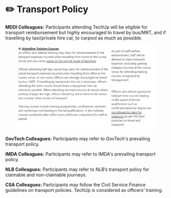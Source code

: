 # ✏️ Transport Policy

**MDDI Colleagues:** Participants attending TechUp will be eligible for transport reimbursement but highly encouraged to travel by bus/MRT, and if travelling by taxi/private hire car, to carpool as much as possible.&#x20;

<figure><img src="../.gitbook/assets/image (17).png" alt=""><figcaption></figcaption></figure>

**GovTech Colleagues:** Participants may refer to GovTech's prevailing transport policy.

**IMDA Colleagues:** Participants may refer to IMDA's prevailing transport policy.

**NLB Colleagues:** Participants may refer to NLB’s transport policy for claimable and non-claimable journeys.

**CSA Colleagues:** Participants may follow the Civil Service Finance guidelines on transport policies. TechUp is considered as officers’ training.
